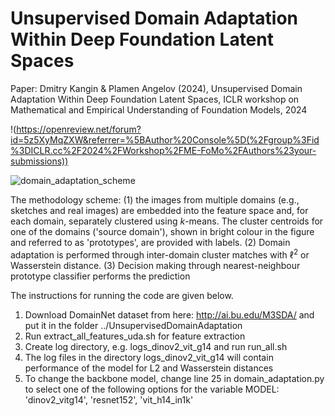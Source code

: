 # Unsupervised Domain Adaptation Within Deep Foundation Latent Spaces

Paper: 
Dmitry Kangin & Plamen Angelov (2024), Unsupervised Domain Adaptation Within Deep Foundation Latent Spaces, ICLR workshop on Mathematical and Empirical Understanding of Foundation Models, 2024

!(https://openreview.net/forum?id=5z5XyMqZXW&referrer=%5BAuthor%20Console%5D(%2Fgroup%3Fid%3DICLR.cc%2F2024%2FWorkshop%2FME-FoMo%2FAuthors%23your-submissions))

![domain_adaptation_scheme](https://github.com/lira-centre/vit_uda/assets/5869514/b0e8bbcd-e557-44d7-9e87-37b6c31341cc)

The methodology scheme: (1) the images from multiple domains (e.g., sketches and real images) are embedded into the feature space and, for each domain, separately clustered using $k$-means. The cluster centroids for one of the domains ('source domain'), shown in bright colour in the figure and referred to as 'prototypes', are provided with labels. (2) Domain adaptation is performed through inter-domain cluster matches with $\ell^2$ or Wasserstein distance. (3) Decision making through nearest-neighbour prototype classifier performs the prediction

The instructions for running the code are given below. 

1. Download DomainNet dataset from here: http://ai.bu.edu/M3SDA/ and put it in the folder ../UnsupervisedDomainAdaptation
2. Run extract_all_features_uda.sh for feature extraction
3. Create log directory, e.g. logs_dinov2_vit_g14 and run run_all.sh
4. The log files in the directory logs_dinov2_vit_g14 will contain performance of the model for L2 and Wasserstein distances
5. To change the backbone model, change line 25 in domain_adaptation.py to select one of the following options for the variable MODEL: 'dinov2_vitg14', 'resnet152', 'vit_h14_in1k'
